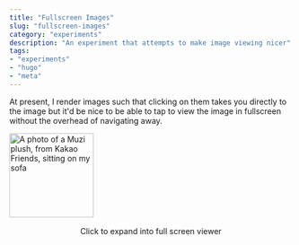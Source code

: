 ```yaml
---
title: "Fullscreen Images"
slug: "fullscreen-images"
category: "experiments"
description: "An experiment that attempts to make image viewing nicer"
tags:
- "experiments"
- "hugo"
- "meta"
---
```


At present, I render images such that clicking on them takes you directly to the image but it'd be nice to be able to tap to view the image in fullscreen without the overhead of navigating away.

<img style="width: 150px; margin: 0 auto;" alt="A photo of a Muzi plush, from Kakao Friends, sitting on my sofa" src="https://cdn.utf9k.net/experiments/fullscreen-images/linefriend.jpg">

<center style="padding-top: 1rem;">Click to expand into full screen viewer</center>